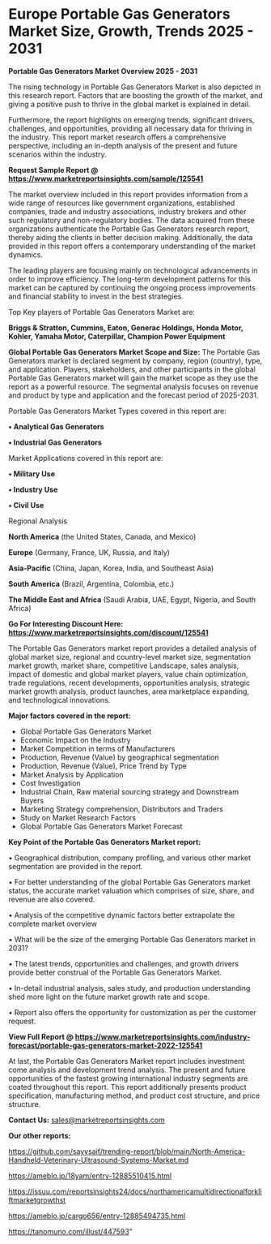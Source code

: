  # Europe Portable Gas Generators Market Size, Growth, Trends 2025 - 2031

<Strong> Portable Gas Generators Market Overview 2025 - 2031</strong>

The rising technology in Portable Gas Generators Market is also depicted in this research report. Factors that are boosting the growth of the market, and giving a positive push to thrive in the global market is explained in detail.

Furthermore, the report highlights on emerging trends, significant drivers, challenges, and opportunities, providing all necessary data for thriving in the industry. This report market research offers a comprehensive perspective, including an in-depth analysis of the present and future scenarios within the industry.

<strong>Request Sample Report @ <a href=https://www.marketreportsinsights.com/sample/125541>https://www.marketreportsinsights.com/sample/125541</a></strong>

The market overview included in this report provides information from a wide range of resources like government organizations, established companies, trade and industry associations, industry brokers and other such regulatory and non-regulatory bodies. The data acquired from these organizations authenticate the Portable Gas Generators research report, thereby aiding the clients in better decision making. Additionally, the data provided in this report offers a contemporary understanding of the market dynamics.

The leading players are focusing mainly on technological advancements in order to improve efficiency. The long-term development patterns for this market can be captured by continuing the ongoing process improvements and financial stability to invest in the best strategies.

Top Key players of Portable Gas Generators Market are:

<strong>Briggs & Stratton, Cummins, Eaton, Generac Holdings, Honda Motor, Kohler, Yamaha Motor, Caterpillar, Champion Power Equipment</strong>

<strong><b>Global Portable Gas Generators Market Scope and Size:</b></strong>
The Portable Gas Generators market is declared segment by company, region (country), type, and application. Players, stakeholders, and other participants in the global Portable Gas Generators market will gain the market scope as they use the report as a powerful resource. The segmental analysis focuses on revenue and product by type and application and the forecast period of 2025-2031.

Portable Gas Generators Market Types covered in this report are:

<strong>• Analytical Gas Generators

• Industrial Gas Generators</strong>

Market Applications covered in this report are:

<strong>• Military Use

• Industry Use

• Civil Use</strong> 

Regional Analysis

<strong>North America</strong> (the United States, Canada, and Mexico)

<strong>Europe</strong> (Germany, France, UK, Russia, and Italy)

<strong>Asia-Pacific</strong> (China, Japan, Korea, India, and Southeast Asia)

<strong>South America</strong> (Brazil, Argentina, Colombia, etc.)

<strong>The Middle East and Africa</strong> (Saudi Arabia, UAE, Egypt, Nigeria, and South Africa)

<strong>Go For Interesting Discount Here: <a href=https://www.marketreportsinsights.com/discount/125541>https://www.marketreportsinsights.com/discount/125541</a></strong>

The Portable Gas Generators market report provides a detailed analysis of global market size, regional and country-level market size, segmentation market growth, market share, competitive Landscape, sales analysis, impact of domestic and global market players, value chain optimization, trade regulations, recent developments, opportunities analysis, strategic market growth analysis, product launches, area marketplace expanding, and technological innovations.

<strong><b>Major factors covered in the report:</b></strong>
<ul>
  <li>Global Portable Gas Generators Market </li>
  <li>Economic Impact on the Industry</li>
  <li>Market Competition in terms of Manufacturers</li>
  <li>Production, Revenue (Value) by geographical segmentation</li>
  <li>Production, Revenue (Value), Price Trend by Type</li>
  <li>Market Analysis by Application</li>
  <li>Cost Investigation</li>
  <li>Industrial Chain, Raw material sourcing strategy and Downstream Buyers</li>
  <li>Marketing Strategy comprehension, Distributors and Traders</li>
  <li>Study on Market Research Factors</li>
  <li>Global Portable Gas Generators Market Forecast</li>
</ul>

<strong><b>Key Point of the Portable Gas Generators Market report:</b></strong>

• Geographical distribution, company profiling, and various other market segmentation are provided in the report.

• For better understanding of the global Portable Gas Generators market status, the accurate market valuation which comprises of size, share, and revenue are also covered.

• Analysis of the competitive dynamic factors better extrapolate the complete market overview

• What will be the size of the emerging Portable Gas Generators market in 2031?

• The latest trends, opportunities and challenges, and growth drivers provide better construal of the Portable Gas Generators Market.

• In-detail industrial analysis, sales study, and production understanding shed more light on the future market growth rate and scope.

• Report also offers the opportunity for customization as per the customer request.

<strong><b>View Full Report @ <a href=https://www.marketreportsinsights.com/industry-forecast/portable-gas-generators-market-2022-125541>https://www.marketreportsinsights.com/industry-forecast/portable-gas-generators-market-2022-125541</a></b></strong>


At last, the Portable Gas Generators Market report includes investment come analysis and development trend analysis. The present and future opportunities of the fastest growing international industry segments are coated throughout this report. This report additionally presents product specification, manufacturing method, and product cost structure, and price structure.

<strong>Contact Us:</strong>
sales@marketreportsinsights.com

<strong>Our other reports:</strong>

<a href=https://github.com/sayysaif/trending-report/blob/main/North-America-Handheld-Veterinary-Ultrasound-Systems-Market.md>https://github.com/sayysaif/trending-report/blob/main/North-America-Handheld-Veterinary-Ultrasound-Systems-Market.md</a>

<a href=https://ameblo.jp/18yam/entry-12885510415.html>https://ameblo.jp/18yam/entry-12885510415.html</a>

<a href=https://issuu.com/reportsinsights24/docs/northamericamultidirectionalforkliftmarketgrowthst>https://issuu.com/reportsinsights24/docs/northamericamultidirectionalforkliftmarketgrowthst</a>

<a href=https://ameblo.jp/cargo656/entry-12885494735.html>https://ameblo.jp/cargo656/entry-12885494735.html</a>

<a href=https://tanomuno.com/illust/447593>https://tanomuno.com/illust/447593</a>"
